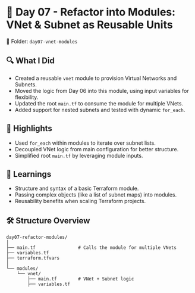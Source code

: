 # 📘 Day 07 - Refactor into Modules: VNet & Subnet as Reusable Units

📁 Folder: `day07-vnet-modules`

## 🔍 What I Did
- Created a reusable `vnet` module to provision Virtual Networks and Subnets.
- Moved the logic from Day 06 into this module, using input variables for flexibility.
- Updated the root `main.tf` to consume the module for multiple VNets.
- Added support for nested subnets and tested with dynamic `for_each`.

## 📌 Highlights
- Used `for_each` within modules to iterate over subnet lists.
- Decoupled VNet logic from main configuration for better structure.
- Simplified root `main.tf` by leveraging module inputs.

## 🧠 Learnings
- Structure and syntax of a basic Terraform module.
- Passing complex objects (like a list of subnet maps) into modules.
- Reusability benefits when scaling Terraform projects.

## 🛠 Structure Overview
```shell
day07-refactor-modules/
│
├── main.tf                # Calls the module for multiple VNets
├── variables.tf
├── terraform.tfvars
│
└── modules/
    └── vnet/
        ├── main.tf        # VNet + Subnet logic
        ├── variables.tf
        


